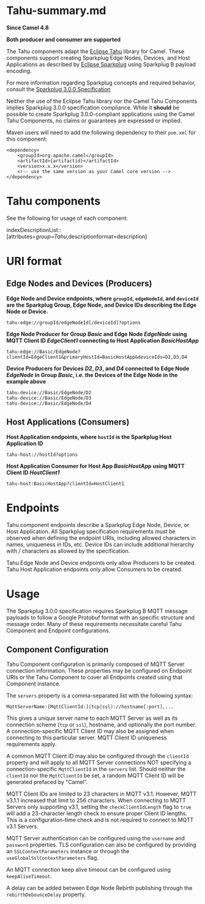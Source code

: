 # Tahu-summary.md

**Since Camel 4.8**

**Both producer and consumer are supported**

The Tahu components adapt the [Eclipse
Tahu](https://projects.eclipse.org/projects/iot.tahu) library for Camel.
These components support creating Sparkplug Edge Nodes, Devices, and
Host Applications as described by [Eclipse
Sparkplug](https://projects.eclipse.org/projects/iot.sparkplug) using
Sparkplug B payload encoding.

For more information regarding Sparkplug concepts and required behavior,
consult the [Sparkplug 3.0.0
Specification](https://www.eclipse.org/tahu/spec/sparkplug_spec.pdf)

Neither the use of the Eclipse Tahu library nor the Camel Tahu
Components implies Sparkplug 3.0.0 specification compliance. While it
**should** be possible to create Sparkplug 3.0.0-compliant applications
using the Camel Tahu Components, no claims or guarantees are expressed
or implied.

Maven users will need to add the following dependency to their `pom.xml`
for this component:

    <dependency>
        <groupId>org.apache.camel</groupId>
        <artifactId>{artifactid}</artifactId>
        <version>x.x.x</version>
        <!-- use the same version as your Camel core version -->
    </dependency>

# Tahu components

See the following for usage of each component:

indexDescriptionList::\[attributes=*group=Tahu*,descriptionformat=description\]

# URI format

## Edge Nodes and Devices (Producers)

**Edge Node and Device endpoints, where `groupId`, `edgeNodeId`, and
`deviceId` are the Sparkplug Group, Edge Node, and Device IDs describing
the Edge Node or Device.**

    tahu-edge://groupId/edgeNodeId[/deviceId]?options

**Edge Node Producer for Group *Basic* and Edge Node *EdgeNode* using
MQTT Client ID *EdgeClient1* connecting to Host Application
*BasicHostApp***

    tahu-edge://Basic/EdgeNode?clientId=EdgeClient1&primaryHostId=BasicHostApp&deviceIds=D2,D3,D4

**Device Producers for Devices *D2*, *D3*, and *D4* connected to Edge
Node *EdgeNode* in Group *Basic*, i.e. the Devices of the Edge Node in
the example above**

    tahu-device://Basic/EdgeNode/D2
    tahu-device://Basic/EdgeNode/D3
    tahu-device://Basic/EdgeNode/D4

## Host Applications (Consumers)

**Host Application endpoints, where `hostId` is the Sparkplug Host
Application ID**

    tahu-host://hostId?options

**Host Application Consumer for Host App *BasicHostApp* using MQTT
Client ID *HostClient1***

    tahu-host:BasicHostApp?clientId=HostClient1

# Endpoints

Tahu component endpoints describe a Sparkplug Edge Node, Device, or Host
Application. All Sparkplug specification requirements must be observed
when defining the endpoint URIs, including allowed characters in names,
uniqueness in IDs, etc. Device IDs can include additional hierarchy with
*/* characters as allowed by the specification.

Tahu Edge Node and Device endpoints only allow Producers to be created.
Tahu Host Application endpoints only allow Consumers to be created.

# Usage

The Sparkplug 3.0.0 specification requires Sparkplug B MQTT message
payloads to follow a Google Protobuf format with an specific structure
and message order. Many of these requirements necessitate careful Tahu
Component and Endpoint configurations.

## Component Configuration

Tahu Component configuration is primarily composed of MQTT Server
connection information. These properties may be configured on Endpoint
URIs or the Tahu Component to cover all Endpoints created using that
Component instance.

The `servers` property is a comma-separated list with the following
syntax:

    MqttServerName:[MqttClientId:](tcp|ssl)://hostname[:port],...

This gives a unique server name to each MQTT Server as well as its
connection scheme (`tcp` or `ssl`), hostname, and optionally the port
number. A connection-specific MQTT Client ID may also be assigned when
connecting to this particular server. MQTT Client ID uniqueness
requirements apply.

A common MQTT Client ID may also be configured through the `clientId`
property and will apply to all MQTT Server connections NOT specifying a
connection-specific `MqttClientId` in the `servers` list. Should neither
the `clientId` nor the `MqttClientId` be set, a random MQTT Client ID
will be generated prefaced by "Camel".

MQTT Client IDs are limited to 23 characters in MQTT v3.1. However, MQTT
v3.1.1 increased that limit to 256 characters. When connecting to MQTT
Servers only supporting v3.1, setting the `checkClientIdLength` flag to
`true` will add a 23-character length check to ensure proper Client ID
lengths. This is a configuration-time check and is not required to
connect to MQTT v3.1 Servers.

MQTT Server authentication can be configured using the `username` and
`password` properties. TLS configuration can also be configured by
providing an `SSLContextParameters` instance or through the
`useGlobalSslContextParameters` flag.

An MQTT connection keep alive timeout can be configured using
`keepAliveTimeout`.

A delay can be added between Edge Node Rebirth publishing through the
`rebirthDebounceDelay` property.
